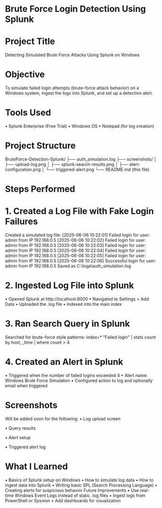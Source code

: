 # Brute Force Login Detection Using Splunk

# Project Title
Detecting Simulated Brute Force Attacks Using Splunk on Windows


# Objective
To simulate failed login attempts (brute-force attack behavior) on a Windows system, ingest the logs into Splunk, and set up a detection alert.

# Tools Used
•	Splunk Enterprise (Free Trial)
•	Windows OS
•	Notepad (for log creation)

# Project Structure
BruteForce-Detection-Splunk/
├── auth_simulation.log
├── screenshots/
│   ├── upload-log.png
│   ├── splunk-search-results.png
│   ├── alert-configuration.png
│   └── triggered-alert.png
└── README.md (this file)

# Steps Performed
# 1. Created a Log File with Fake Login Failures
Created a simulated log file:
[2025-06-06 10:22:01] Failed login for user: admin from IP 192.168.0.5
[2025-06-06 10:22:02] Failed login for user: admin from IP 192.168.0.5
[2025-06-06 10:22:03] Failed login for user: admin from IP 192.168.0.5
[2025-06-06 10:22:04] Failed login for user: admin from IP 192.168.0.5
[2025-06-06 10:22:05] Failed login for user: admin from IP 192.168.0.5
[2025-06-06 10:22:06] Successful login for user: admin from IP 192.168.0.5
Saved as C:\logs\auth_simulation.log

# 2. Ingested Log File into Splunk
•	Opened Splunk at http://localhost:8000
•	Navigated to Settings > Add Data
•	Uploaded the .log file
•	Indexed into the main index
# 3. Ran Search Query in Splunk
Searched for brute-force style patterns:
index=* "Failed login" | stats count by host, _time | where count > 4
# 4. Created an Alert in Splunk
•	Triggered when the number of failed logins exceeded 4
•	Alert name: Windows Brute Force Simulation
•	Configured action to log and optionally email when triggered

# Screenshots
Will be added soon for the following:
•	Log upload screen
 
•	Query results
 
•	Alert setup
 
•	Triggered alert log

 
# What I Learned
•	Basics of Splunk setup on Windows
•	How to simulate log data
•	How to ingest data into Splunk
•	Writing basic SPL (Search Processing Language)
•	Creating alerts for suspicious behavior
Future Improvements
•	Use real-time Windows Event Logs instead of static .log files
•	Ingest logs from PowerShell or Sysmon
•	Add dashboards for visualization

